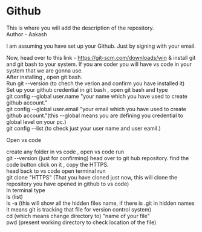 # Github
This is where you will add the description of the repository.
<br>
Author - Aakash

I am assuming you have set up your Github. Just by signing with your email.

Now, head over to this link - https://git-scm.com/downloads/win & install git and git bash to your system. If you are coder you will have vs code in your system that we are gonna use. 
<br>
After installing , open git bash.
<br>
Run git --version (to chech the verion and confirm you have installed it)
<br>
Set up your github credential in git bash , open git bash and type 
<br>
git config --global user.name "your name which you have used to create github account."
<br>
git config --global user.email "your email which you have used to create github account."(this --global means you are defining you credential to global level on your pc.)
<br>
git config --list (to check just your user name and user eamil.) 
<br>

Open vs code 

create any folder in vs code , open vs code run 
<br>
git --version (just for confirming)
head over to git hub repository. find the code button click on it , copy the HTTPS. 
<br>
head back to vs code open terminal run 
<br>
git clone "HTTPS" (That you have cloned just now, this will clone the repository you have opened in github to vs code)
<br>
In terminal type 
<br>
ls (list)
<br>
ls -a (this will show all the hidden files name, if there is .git in hidden names it means git is tracking that file for version control system)
<br>
cd (which means change directory to) "name of your file"
<br> 
pwd (present working directory to check location of the file)
<br>


